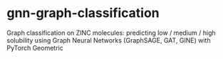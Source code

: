# gnn-graph-classification
Graph classification on ZINC molecules: predicting low / medium / high solubility using Graph Neural Networks (GraphSAGE, GAT, GINE) with PyTorch Geometric
